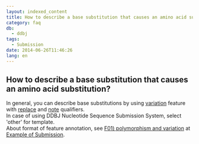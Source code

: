 ```yaml
---
layout: indexed_content
title: How to describe a base substitution that causes an amino acid substitution?
category: faq
db:
  - ddbj
tags: 
  - Submission
date: 2014-06-26T11:46:26
lang: en
---
```


## How to describe a base substitution that causes an amino acid substitution?

<p>In general, you can describe base substitutions by using <a href=\"/ddbj/features-e.html#variation\">variation</a> feature with <a href=\"/ddbj/qualifiers-e.html#replace\">replace</a> and <a href=\"/ddbj/qualifiers-e.html#note\">note</a> qualifiers. <br>In case of using DDBJ Nucleotide Sequence Submission System, select 'other' for  template. <br>About format of feature annotation, see  <a href=\"/ddbj/example-e.html#F01\">F01) polymorphism and variation</a> at <a href=\"/ddbj/example-e.html\">Example of Submission</a>. </p>